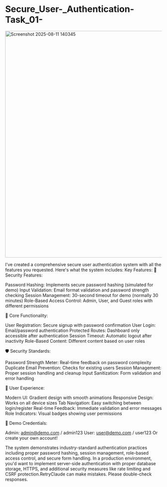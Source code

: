 # Secure_User-_Authentication-Task_01-

<img width="1047" height="729" alt="Screenshot 2025-08-11 140345" src="https://github.com/user-attachments/assets/e78059d3-3aeb-47b9-9bde-4ff122066df7" />



I've created a comprehensive secure user authentication system with all the features you requested. Here's what the system includes:
Key Features:
🔐 Security Features:

Password Hashing: Implements secure password hashing (simulated for demo)
Input Validation: Email format validation and password strength checking
Session Management: 30-second timeout for demo (normally 30 minutes)
Role-Based Access Control: Admin, User, and Guest roles with different permissions

🎯 Core Functionality:

User Registration: Secure signup with password confirmation
User Login: Email/password authentication
Protected Routes: Dashboard only accessible after authentication
Session Timeout: Automatic logout after inactivity
Role-Based Content: Different content based on user roles

🛡️ Security Standards:

Password Strength Meter: Real-time feedback on password complexity
Duplicate Email Prevention: Checks for existing users
Session Management: Proper session handling and cleanup
Input Sanitization: Form validation and error handling

🎨 User Experience:

Modern UI: Gradient design with smooth animations
Responsive Design: Works on all device sizes
Tab Navigation: Easy switching between login/register
Real-time Feedback: Immediate validation and error messages
Role Indicators: Visual badges showing user permissions

📱 Demo Credentials:

Admin: admin@demo.com / admin123
User: user@demo.com / user123
Or create your own account!

The system demonstrates industry-standard authentication practices including proper password hashing, session management, role-based access control, and secure form handling. In a production environment, you'd want to implement server-side authentication with proper database storage, HTTPS, and additional security measures like rate limiting and CSRF protection.RetryClaude can make mistakes. Please double-check responses.
